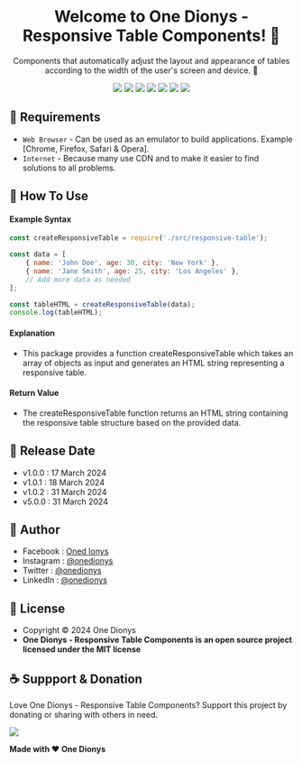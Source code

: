 <h1 align="center">Welcome to One Dionys - Responsive Table Components! 👋 </h1>

<p align="center">Components that automatically adjust the layout and appearance of tables according to the width of the user's screen and device. 💖 </p>

<p align="center">
<img src="https://img.shields.io/github/contributors/onedionys/onedionys-responsive-table-components?style=flat-square">
<img src="https://img.shields.io/github/issues/onedionys/onedionys-responsive-table-components?style=flat-square">
<img src="https://img.shields.io/github/stars/onedionys/onedionys-responsive-table-components?style=flat-square"> 
<img src="https://img.shields.io/github/forks/onedionys/onedionys-responsive-table-components?style=flat-square">
<img src="https://img.shields.io/github/last-commit/onedionys/onedionys-responsive-table-components.svg?style=flat-square">
<img src="https://img.shields.io/github/languages/code-size/onedionys/onedionys-responsive-table-components?style=flat-square">
<img src="https://img.shields.io/github/license/onedionys/onedionys-responsive-table-components?style=flat-square">
</p>

## 💾 Requirements

* `Web Browser` - Can be used as an emulator to build applications. Example [Chrome, Firefox, Safari & Opera].
* `Internet` - Because many use CDN and to make it easier to find solutions to all problems.

## 🎯 How To Use

#### Example Syntax

```javascript
const createResponsiveTable = require('./src/responsive-table');

const data = [
    { name: 'John Doe', age: 30, city: 'New York' },
    { name: 'Jane Smith', age: 25, city: 'Los Angeles' },
    // Add more data as needed
];

const tableHTML = createResponsiveTable(data);
console.log(tableHTML);
```

#### Explanation

* This package provides a function createResponsiveTable which takes an array of objects as input and generates an HTML string representing a responsive table.

#### Return Value

* The createResponsiveTable function returns an HTML string containing the responsive table structure based on the provided data.

## 📆 Release Date

* v1.0.0 : 17 March 2024
* v1.0.1 : 18 March 2024
* v1.0.2 : 31 March 2024
* v5.0.0 : 31 March 2024

## 🧑 Author

* Facebook : <a href="https://www.facebook.com/theonedionys"> Oned Ionys</a>
* Instagram : <a href="https://www.instagram.com/onedionys/"> @onedionys</a>
* Twitter : <a href="https://twitter.com/onedionys"> @onedionys</a>
* LinkedIn :  <a href="https://www.linkedin.com/in/onedionys/"> @onedionys</a>

## 📝 License

* Copyright © 2024 One Dionys
* **One Dionys - Responsive Table Components is an open source project licensed under the MIT license**

## ☕️ Suppport & Donation

Love One Dionys - Responsive Table Components? Support this project by donating or sharing with others in need.

<a href="https://www.buymeacoffee.com/onedionys"><img src="https://img.shields.io/badge/Buy_Me_A_Coffee-FFDD00?style=for-the-badge&logo=buy-me-a-coffee&logoColor=black"/> </a>

**Made with ❤️ One Dionys**
